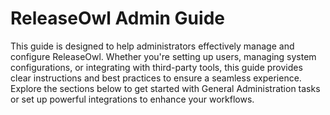 # ReleaseOwl Admin Guide

This guide is designed to help administrators effectively manage and configure ReleaseOwl. Whether you're setting up users, managing system configurations, or integrating with third-party tools, this guide provides clear instructions and best practices to ensure a seamless experience. Explore the sections below to get started with General Administration tasks or set up powerful integrations to enhance your workflows.&#x20;



